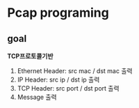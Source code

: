 # Pcap programing
## goal
**TCP프로토콜기반**
1. Ethernet Header: src mac / dst mac 출력
2. IP Header: src ip / dst ip 출력
3. TCP Header: src port / dst port 출력
4. Message 출력


